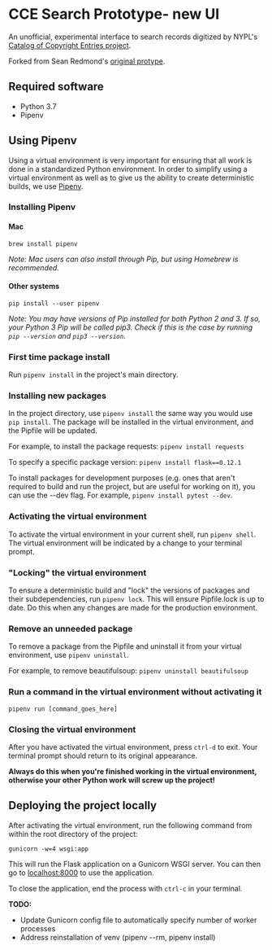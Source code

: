 # CCE Search Prototype- new UI

An unofficial, experimental interface to search records digitized by NYPL's
[Catalog of Copyright Entries project](https://github.com/NYPL/catalog_of_copyright_entries_project).

Forked from Sean Redmond's [original protype](https://github.com/seanredmond/cce-search-prototype).

## Required software

- Python 3.7
- Pipenv

## Using Pipenv

Using a virtual environment is very important for ensuring that all work is done in a standardized Python environment. In order to simplify using a virtual environment as well as to give us the ability to create deterministic builds, we use [Pipenv](https://realpython.com/pipenv-guide/).

### Installing Pipenv

#### Mac

`brew install pipenv`

*Note: Mac users can also install through Pip, but using Homebrew is recommended.*

#### Other systems

`pip install --user pipenv`

*Note: You may have versions of Pip installed for both Python 2 and 3. If so, your Python 3 Pip will be called pip3. Check if this is the case by running `pip --version` and `pip3 --version`.*

### First time package install

Run `pipenv install` in the project's main directory.

### Installing new packages

In the project directory, use `pipenv install` the same way you would use `pip install`. The package will be installed in the virtual environment, and the Pipfile will be updated.

For example, to install the package requests: `pipenv install requests`

To specify a specific package version: `pipenv install flask==0.12.1`

To install packages for development purposes (e.g. ones that aren't required to build and run the project, but are useful for working on it), you can use the --dev flag. For example, `pipenv install pytest --dev`. 

### Activating the virtual environment

To activate the virtual environment in your current shell, run `pipenv shell`. The virtual environment will be indicated by a change to your terminal prompt.

### "Locking" the virtual environment

To ensure a deterministic build and "lock" the versions of packages and their subdependencies, run `pipenv lock`. This will ensure Pipfile.lock is up to date. Do this when any changes are made for the production environment.

### Remove an unneeded package

To remove a package from the Pipfile and uninstall it from your virtual environment, use `pipenv uninstall`.

For example, to remove beautifulsoup: `pipenv uninstall beautifulsoup`

### Run a command in the virtual environment without activating it

`pipenv run [command_goes_here]`

### Closing the virtual environment

After you have activated the virtual environment, press `ctrl-d` to exit. Your terminal prompt should return to its original appearance.

**Always do this when you're finished working in the virtual environment, otherwise your other Python work will screw up the project!**

## Deploying the project locally

After activating the virtual environment, run the following command from within the root directory of the project:

`gunicorn -w=4 wsgi:app`

This will run the Flask application on a Gunicorn WSGI server. You can then go to [localhost:8000](localhost:8000) to use the application.

To close the application, end the process with `ctrl-c` in your terminal. 

**TODO:**

- Update Gunicorn config file to automatically specify number of worker processes
- Address reinstallation of venv (pipenv --rm, pipenv install)
